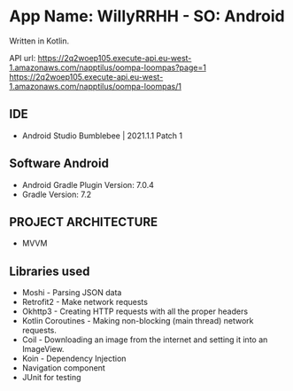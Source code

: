 # App Name: WillyRRHH - SO: Android

Written in Kotlin.

API url:
https://2q2woep105.execute-api.eu-west-1.amazonaws.com/napptilus/oompa-loompas?page=1
https://2q2woep105.execute-api.eu-west-1.amazonaws.com/napptilus/oompa-loompas/1

## IDE
- Android Studio Bumblebee | 2021.1.1 Patch 1

## Software Android
- Android Gradle Plugin Version: 7.0.4
- Gradle Version: 7.2

## PROJECT ARCHITECTURE
- MVVM

## Libraries used
- Moshi - Parsing JSON data
- Retrofit2 - Make network requests
- Okhttp3 - Creating HTTP requests with all the proper headers
- Kotlin Coroutines - Making non-blocking (main thread) network requests.
- Coil - Downloading an image from the internet and setting it into an ImageView.
- Koin - Dependency Injection
- Navigation component
- JUnit for testing
